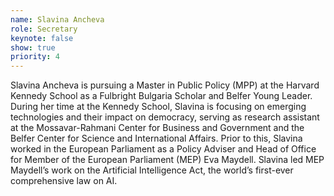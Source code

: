 ```yaml
---
name: Slavina Ancheva
role: Secretary
keynote: false
show: true
priority: 4
---
```


Slavina Ancheva is pursuing a Master in Public Policy (MPP) at the Harvard Kennedy School as a Fulbright Bulgaria Scholar and Belfer Young Leader. During her time at the Kennedy School, Slavina is focusing on emerging technologies and their impact on democracy, serving as research assistant at the Mossavar-Rahmani Center for Business and Government and the Belfer Center for Science and International Affairs. Prior to this, Slavina worked in the European Parliament as a Policy Adviser and Head of Office for Member of the European Parliament (MEP) Eva Maydell. Slavina led MEP Maydell’s work on the Artificial Intelligence Act, the world’s first-ever comprehensive law on AI.
